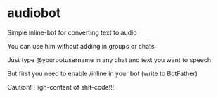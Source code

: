# audiobot

Simple inline-bot for converting text to audio

You can use him without adding in groups or chats

Just type @yourbotusername in any chat and text you want to speech

But first you need to enable /inline in your bot (write to BotFather)

Caution! High-content of shit-code!!!

